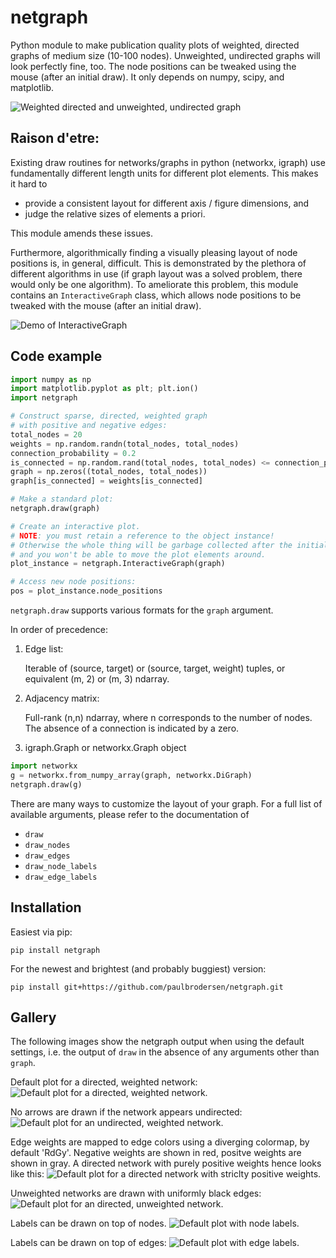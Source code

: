 # netgraph

Python module to make publication quality plots of weighted, directed
graphs of medium size (10-100 nodes). Unweighted, undirected graphs
will look perfectly fine, too. The node positions can be tweaked using
the mouse (after an initial draw). It only depends on numpy, scipy, and
matplotlib.

![Weighted directed and unweighted, undirected graph](./figures/example_2.png)

## Raison d'etre:

Existing draw routines for networks/graphs in python (networkx, igraph) use
fundamentally different length units for different plot elements. This makes it hard to
- provide a consistent layout for different axis / figure dimensions, and
- judge the relative sizes of elements a priori.

This module amends these issues. 

Furthermore, algorithmically finding a visually pleasing layout of
node positions is, in general, difficult. This is demonstrated by the
plethora of different algorithms in use (if graph layout was a solved
problem, there would only be one algorithm). To ameliorate this
problem, this module contains an `InteractiveGraph` class, which allows
node positions to be tweaked with the mouse (after an initial draw).

![Demo of InteractiveGraph](https://media.giphy.com/media/xUOxfk8zazlkWLYtlC/giphy.gif)

## Code example

```python
import numpy as np
import matplotlib.pyplot as plt; plt.ion()
import netgraph

# Construct sparse, directed, weighted graph
# with positive and negative edges:
total_nodes = 20
weights = np.random.randn(total_nodes, total_nodes)
connection_probability = 0.2
is_connected = np.random.rand(total_nodes, total_nodes) <= connection_probability
graph = np.zeros((total_nodes, total_nodes))
graph[is_connected] = weights[is_connected]

# Make a standard plot:
netgraph.draw(graph)

# Create an interactive plot.
# NOTE: you must retain a reference to the object instance!
# Otherwise the whole thing will be garbage collected after the initial draw
# and you won't be able to move the plot elements around.
plot_instance = netgraph.InteractiveGraph(graph)

# Access new node positions: 
pos = plot_instance.node_positions
```

`netgraph.draw` supports various formats for the `graph` argument. 

In order of precedence:

1. Edge list:

   Iterable of (source, target) or (source, target, weight) tuples,
   or equivalent (m, 2) or (m, 3) ndarray.
   
2. Adjacency matrix:

   Full-rank (n,n) ndarray, where n corresponds to the number of nodes.
   The absence of a connection is indicated by a zero.
   
3. igraph.Graph or networkx.Graph object

```python
import networkx
g = networkx.from_numpy_array(graph, networkx.DiGraph)
netgraph.draw(g)
```

There are many ways to customize the layout of your graph. For a full
list of available arguments, please refer to the documentation of
- `draw` 
- `draw_nodes`
- `draw_edges`
- `draw_node_labels`
- `draw_edge_labels`

## Installation

Easiest via pip:

```
pip install netgraph
```

For the newest and brightest (and probably buggiest) version:

```
pip install git+https://github.com/paulbrodersen/netgraph.git
```

## Gallery

The following images show the netgraph output when using the default
settings, i.e. the output of `draw` in the absence of any arguments
other than `graph`.

Default plot for a directed, weighted network:
![Default plot for a directed, weighted network.](./figures/Directed.png)

No arrows are drawn if the network appears undirected:
![Default plot for an undirected, weighted network.](./figures/Undirected.png)

Edge weights are mapped to edge colors using a diverging colormap, by default 'RdGy'.
Negative weights are shown in red, positve weights are shown in gray.
A directed network with purely positive weights hence looks like this:
![Default plot for a directed network with striclty positive weights.](./figures/Positive_edge_weights_only.png)

Unweighted networks are drawn with uniformly black edges:
![Default plot for an directed, unweighted network.](./figures/Unweighted.png)

Labels can be drawn on top of nodes.
![Default plot with node labels.](./figures/Show_node_labels.png)

Labels can be drawn on top of edges:
![Default plot with edge labels.](./figures/Show_edge_labels.png)


